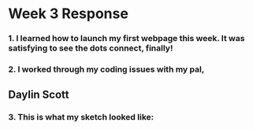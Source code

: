 # Week 3 Response
### 1. I learned how to launch my first webpage this week. It was satisfying to see the dots connect, finally!

### 2. I worked through my coding issues with my pal,
## Daylin Scott
### 3. This is what my sketch looked like: 
